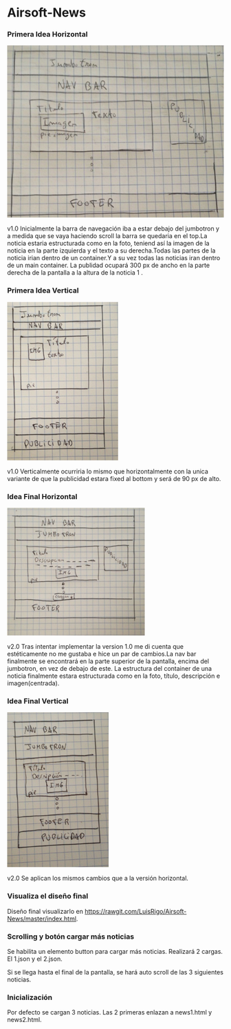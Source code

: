# Airsoft-News


### Primera Idea Horizontal ###

![Imagen de idea_inicial](log/horizontal.PNG)

v1.0 Inicialmente la barra de navegación iba a estar debajo del jumbotron y a medida que se vaya haciendo scroll la barra se quedaria en el top.La noticia estaria estructurada como en la foto, teniend así la imagen de la noticia en la parte izquierda y el texto a su derecha.Todas las partes de la noticia irian dentro de un container.Y a su vez todas las noticias iran dentro de un main container. La publidad ocupará 300 px de ancho en la parte derecha de la pantalla a la altura de la noticia 1 .

### Primera Idea Vertical ###

![Imagen de idea_inicial](log/vertical.PNG)

v1.0 Verticalmente ocurriria lo mismo que horizontalmente con la unica variante de que la publicidad estara fixed al bottom y será de 90 px de alto.

### Idea Final Horizontal ###

![Imagen de idea_inicial](log/horizontal2.PNG)

v2.0 Tras intentar implementar la version 1.0 me di cuenta que estéticamente no me gustaba e hice un par de cambios.La nav bar finalmente se encontrará en la parte superior de la pantalla, encima del jumbotron, en vez de debajo de este. La estructura del container de una noticia finalmente estara estructurada como en la foto, título, descripción e imagen(centrada).

### Idea Final Vertical ###

![Imagen de idea_inicial](log/vertical2.PNG)

v2.0 Se aplican los mismos cambios que a la versión horizontal.

### Visualiza el diseño final ###

Diseño final visualizarlo en https://rawgit.com/LuisRigo/Airsoft-News/master/index.html.

### Scrolling y botón cargar más noticias ###

Se habilita un elemento button para cargar más noticias. Realizará 2 cargas. El 1.json y el 2.json.

Si se llega hasta el final de la pantalla, se hará auto scroll de las 3 siguientes noticias.

### Inicialización ###
Por defecto se cargan 3 noticias. Las 2 primeras enlazan a news1.html y news2.html.
